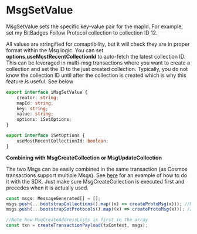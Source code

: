 # MsgSetValue

MsgSetValue sets the specific key-value pair for the mapId. For example, set my BitBadges Follow Protocol collection to collection ID 12.

All values are stringified for comaptibility, but it will check they are in proper format within the Msg logic. You can set **options.useMostRecentCollectionId** to auto-fetch the latest collection ID. This can be leveraged in multi-msg transactions where you want to create a collection and set the ID to the just created collection. Typically, you do not know the collection ID until after the collection is created which is why this feature is useful. See below

```typescript
export interface iMsgSetValue {
    creator: string;
    mapId: string;
    key: string;
    value: string;
    options: iSetOptions;
}

export interface iSetOptions {
    useMostRecentCollectionId: boolean;
}
```

**Combining with MsgCreateCollection or MsgUpdateCollection**

The two Msgs can be easily combined in the same transaction (as Cosmos transactions support multiple Msgs). See [here](../../../../for-developers/bitbadges-blockchain/cosmos-sdk-msgs/create-and-broadcast-txs/generate-msg-contents.md) for an example of how to do it with the SDK. Just make sure MsgCreateCollection is executed first and precedes when it is actually used.

```typescript
const msgs: MessageGenerated[] = [];
msgs.push(...bootstrapCollections().map((x) => createProtoMsg(x))); //MsgCreateCollections
msgs.push(...bootstrapSetProtocols().map((x) => createProtoMsg(x))); //MsgSetCollectionForProtocol

//Note how MsgCreateAddressLists is first in the array
const txn = createTransactionPayload(txContext, msgs);
```
